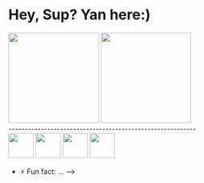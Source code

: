 # Hey, Sup? Yan here:)
<div>
  <img height=180px src="https://github-readme-stats.vercel.app/api?username=yanmullerwk&show_icons=true&theme=dark"> 
  <img height=180px src="https://github-readme-stats.vercel.app/api/top-langs/?username=yanmullerwk&layout=compact&theme=dark">
</div>
----------------------------------------------------------
<div>
  <img height=50px width=50px src="https://cdn.jsdelivr.net/gh/devicons/devicon@latest/icons/java/java-original.svg" />
  <img height=50px width=50px src="https://cdn.jsdelivr.net/gh/devicons/devicon@latest/icons/javascript/javascript-plain.svg" />
  <img height=50px width=50px src="https://cdn.jsdelivr.net/gh/devicons/devicon@latest/icons/typescript/typescript-plain.svg" />
  <img height=50px width=50px  src="https://cdn.jsdelivr.net/gh/devicons/devicon@latest/icons/html5/html5-plain.svg" /> 
</div>

- ⚡ Fun fact: ...
-->
